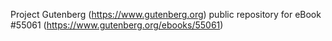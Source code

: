Project Gutenberg (https://www.gutenberg.org) public repository for
eBook #55061 (https://www.gutenberg.org/ebooks/55061)
